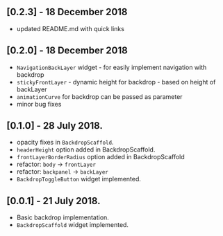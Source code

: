 ## [0.2.3] - 18 December 2018

* updated README.md with quick links

## [0.2.0] - 18 December 2018

* `NavigationBackLayer` widget - for easily implement navigation with backdrop
* `stickyFrontLayer` - dynamic height for backdrop - based on height of backLayer
* `animationCurve` for backdrop can be passed as parameter
* minor bug fixes

## [0.1.0] - 28 July 2018.

* opacity fixes in `BackdropScaffold`.
* `headerHeight` option added in BackdropScaffold.
* `frontLayerBorderRadius` option added in BackdropScaffold
* refactor: `body` -> `frontLayer`
* refactor: `backpanel` -> `backLayer`
* `BackdropToggleButton` widget implemented.

## [0.0.1] - 21 July 2018.

* Basic backdrop implementation.
* `BackdropScaffold` widget implemented.
